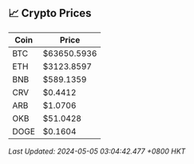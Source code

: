 ## 📈 Crypto Prices

| Coin | Price |
| ---- | ----- |
| BTC | $63650.5936 |
| ETH | $3123.8597 |
| BNB | $589.1359 |
| CRV | $0.4412 |
| ARB | $1.0706 |
| OKB | $51.0428 |
| DOGE | $0.1604 |

_Last Updated: 2024-05-05 03:04:42.477 +0800 HKT_